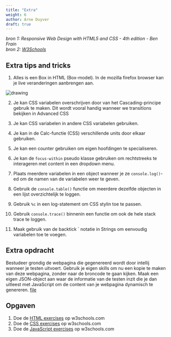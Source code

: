 ```yaml
---
title: "Extra"
weight: 6
author: Arne Duyver
draft: true
---
```


_bron 1: Responsive Web Design with HTML5 and CSS - 4th edition - Ben Frain_</br>
_bron 2: [W3Schools](https://www.w3schools.com/html/default.asp)_

## Extra tips and tricks

1. Alles is een Box in HTML (Box-model). In de mozilla firefox browser kan je live veranderingen aanbrengen aan.
<img src="/img/margin_padding.png" alt="drawing" style="max-height: 10rem;"/>

2. Je kan CSS variabelen overschrijven door van het Cascading-principe gebruik te maken. Dit wordt vooral handig wanneer we transitions bekijken in Advanced CSS

3. Je kan CSS variabelen in andere CSS variabelen gebruiken.

4. Je kan in de Calc-functie (CSS) verschillende units door elkaar gebruiken.

5. Je kan een counter gebruiken om eigen hoofdingen te specialiseren.

6. Je kan de `focus-within` pseudo klasse gebruiken om rechtstreeks te interageren met content in een dropdown menu.

7. Plaats meerdere variabelen in een object wanneer je ze `console.log()`-ed om de namen van de variabelen weer te geven.

8. Gebruik de `console.table()` functie om meerdere dezelfde objecten in een lijst overzichtelijk te loggen.

9. Gebruik `%c` in een log-statement om CSS stylin toe te passen.

10. Gebruik `console.trace()` binnenin een functie om ook de hele stack trace te loggen.

11. Maak gebruik van de backtick \` notatie in Strings om eenvoudig variabelen toe te voegen.


## Extra opdracht
Bestudeer grondig de webpagina die gegenereerd wordt door intellij wanneer je testen uitvoert. Gebruik je eigen skills om nu een kopie te maken van deze webpagina, zonder naar de broncode te gaan kijken. Maak een eigen JSON-object aan waar de informatie van de testen inzit die je dan uitleest met JavaScript om de content van je webpagina dynamisch te genereren. <a href="https://github.com/KULeuven-Diepenbeek/fsweb-course/blob/main/static/files/frontendExercise.zip">file</a>

## Opgaven

1. Doe de [HTML exercises](https://www.w3schools.com/html/exercise.asp) op w3schools.com
2. Doe de [CSS exercises](https://www.w3schools.com/css/exercise.asp) op w3schools.com
3. Doe de [JavaScript exercises](https://www.w3schools.com/js/exercise_js.asp?filename=exercise_js_variables1) op w3schools.com